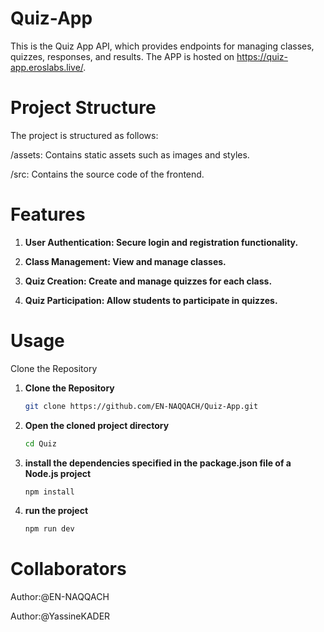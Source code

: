 # Quiz-App
This is the Quiz App API, which provides endpoints for managing classes, quizzes, responses, and results. The APP is hosted on https://quiz-app.eroslabs.live/.
# Project Structure
The project is structured as follows:

/assets: Contains static assets such as images and styles.

/src: Contains the source code of the frontend.
# Features
1. **User Authentication: Secure login and registration functionality.**

2. **Class Management: View and manage classes.**

3. **Quiz Creation: Create and manage quizzes for each class.**

4. **Quiz Participation: Allow students to participate in quizzes.**
# Usage

Clone the Repository
1. **Clone the Repository**
   ```bash
   git clone https://github.com/EN-NAQQACH/Quiz-App.git

2. **Open the cloned project directory**
    ```bash
    cd Quiz

3. **install the dependencies specified in the package.json file of a Node.js project**
    ```bash
    npm install

4. **run the project**
    ```bash
    npm run dev
# Collaborators
Author:@EN-NAQQACH

Author:@YassineKADER
